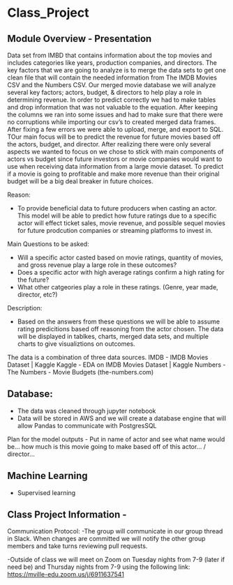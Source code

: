 # Class_Project

## Module Overview - Presentation

Data set from IMBD that contains information about the top movies and includes categories like years, production companies, and directors.
The key factors that we are going to analyze is to merge the data sets to get one clean file that will contain the needed information from The IMDB Movies CSV and the Numbers CSV.  Our merged movie database we will analyze several key factors; actors, budget, & directors to help play a role in determining revenue. 
In order to predict correctly we had to make tables and drop information that was not valuable to the equation. After keeping the columns we ran into some issues and had to make sure that there were no corruptions while importing our csv’s to created merged data frames. After fixing a few errors we were able to upload, merge, and export to SQL.
TOur main focus will be to predict the revenue for future movies based off the actors, budget, and director. 
After realizing there were only several aspects we wanted to focus on we chose to stick with main components of actors vs budget since future investors or movie companies would want to use when receiving data information from a large movie dataset. To predict if a movie is going to profitable and make more revenue than their original budget will be a big deal breaker in future choices. 

Reason:
- To provide beneficial data to future producers when casting an actor. This model will be able to predict how future ratings due to a specific actor will effect ticket sales, movie revenue, and possible sequel movies for future prodcution companies or streaming platforms to invest in.

Main Questions to be asked: 
- Will a specific actor casted based on movie ratings, quantity of movies, and gross revenue play a large role in these outcomes?
- Does a specific actor with high average ratings confirm a high rating for the future?
- What other catgeories play a role in these ratings. (Genre, year made, director, etc?)

Description:
- Based on the answers from these questions we will be able to assume rating predicitions based off reasoning from the actor chosen.
The data will be displayed in tablkes, charts, merged data sets, and multiple charts to give visualiztions on outcomes. 

The data is a combination of three data sources. 
IMDB - IMDB Movies Dataset | Kaggle
Kaggle - EDA on IMDB Movies Dataset | Kaggle 
Numbers - The Numbers - Movie Budgets (the-numbers.com)




## Database:
- The data was cleaned through jupyter notebook
- Data will be stored in AWS and we will create a database engine that will allow Pandas to communicate with PostgresSQL


Plan for the model outputs - Put in name of actor and see what name would be… how much is this movie going to make based off of this actor… / director… 


## Machine Learning 
- Supervised learning

## Class Project Information - 

Communication Protocol:
-The group will communicate in our group thread in Slack. When changes are committed we will notify the other group members and take turns reviewing pull requests.

-Outside of class we will meet on Zoom on Tuesday nights from 7-9 (later if need be) and Thursday nights from 7-9 using the following link:
https://mville-edu.zoom.us/j/6911637541
